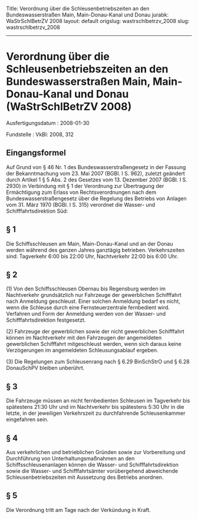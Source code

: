 Title: Verordnung über die Schleusenbetriebszeiten an den Bundeswasserstraßen Main,
  Main-Donau-Kanal und Donau
jurabk: WaStrSchlBetrZV 2008
layout: default
origslug: wastrschlbetrzv_2008
slug: wastrschlbetrzv_2008

---

# Verordnung über die Schleusenbetriebszeiten an den Bundeswasserstraßen Main, Main-Donau-Kanal und Donau (WaStrSchlBetrZV 2008)

Ausfertigungsdatum
:   2008-01-30

Fundstelle
:   VkBl: 2008, 312


## Eingangsformel

Auf Grund von § 46 Nr. 1 des Bundeswasserstraßengesetz in der  Fassung
der Bekanntmachung vom 23. Mai 2007 (BGBl. I S. 962), zuletzt geändert
durch Artikel 1 § 5 Abs. 2 des Gesetzes vom 13. Dezember 2007 (BGBl. I
S. 2930) in Verbindung mit § 1 der Verordnung zur Übertragung der
Ermächtigung zum Erlass von Rechtsverordnungen nach dem
Bundeswasserstraßengesetz über die Regelung des  Betriebs von Anlagen
vom 31. März 1970 (BGBl. I S. 315) verordnet die Wasser- und
Schifffahrtsdirektion Süd:


## § 1

Die Schiffsschleusen am Main, Main-Donau-Kanal und an der Donau werden
während des ganzen Jahres ganztägig betrieben. Verkehrszeiten sind:
Tagverkehr  6:00 bis 22:00 Uhr, Nachtverkehr 22:00 bis 6:00 Uhr.


## § 2

(1) Von den Schiffsschleusen Obernau bis Regensburg werden im
Nachtverkehr grundsätzlich nur Fahrzeuge der gewerblichen Schifffahrt
nach Anmeldung geschleust. Einer solchen Anmeldung bedarf es nicht,
wenn die Schleuse durch eine Fernsteuerzentrale fernbedient wird.
Verfahren und Form der Anmeldung werden von der Wasser- und
Schifffahrtsdirektion festgesetzt.

(2) Fahrzeuge der gewerblichen sowie der nicht gewerblichen
Schifffahrt können im Nachtverkehr mit den Fahrzeugen der angemeldeten
gewerblichen Schifffahrt mitgeschleust werden, wenn sich daraus keine
Verzögerungen im angemeldeten Schleusungsablauf ergeben.

(3) Die Regelungen zum Schleusenrang nach § 6.29 BinSchStrO und § 6.28
DonauSchPV bleiben unberührt.


## § 3

Die Fahrzeuge müssen an nicht fernbedienten Schleusen im Tagverkehr
bis spätestens 21:30 Uhr und im Nachtverkehr bis spätestens 5:30 Uhr
in die letzte,  in der jeweiligen Verkehrszeit zu durchfahrende
Schleusenkammer eingefahren sein.


## § 4

Aus verkehrlichen und betrieblichen Gründen sowie zur Vorbereitung und
Durchführung von Unterhaltungsmaßnahmen an den Schiffsschleusenanlagen
können die Wasser- und Schifffahrtsdirektion sowie die Wasser- und
Schifffahrtsämter vorübergehend abweichende Schleusenbetriebszeiten
mit Aussetzung des Betriebs anordnen.


## § 5

Die Verordnung tritt am Tage nach der Verkündung in Kraft.


